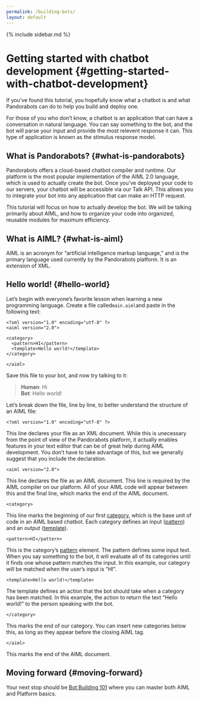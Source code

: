 ```yaml
---
permalink: /building-bots/
layout: default
---
```


{% include sidebar.md %}
<div markdown="1" class="pb-docs__content">

# Getting started with chatbot development {#getting-started-with-chatbot-development}

If you’ve found this tutorial, you hopefully know what a chatbot is and what Pandorabots can do to help you build and deploy one.

For those of you who don’t know, a chatbot is an application that can have a conversation in natural language. You can say something to the bot, and the bot will parse your input and provide the most relevent response it can. This type of application is known as the stimulus response model.

## What is Pandorabots? {#what-is-pandorabots}

Pandorabots offers a cloud-based chatbot compiler and runtime. Our platform is the most popular implementation of the AIML 2.0 language, which is used to actually create the bot. Once you’ve deployed your code to our servers, your chatbot will be accessible via our Talk API. This allows you to integrate your bot into any application that can make an HTTP request.

This tutorial will focus on how to actually develop the bot. We will be talking primarily about AIML, and how to organize your code into organized, reusable modules for maximum efficiency.

## What is AIML? {#what-is-aiml}

AIML is an acronym for “artificial intelligence markup language,” and is the primary language used currently by the Pandorabots platform. It is an extension of XML.

## Hello world! {#hello-world}

Let’s begin with everyone’s favorite lesson when learning a new programming language. Create a file called`main.aiml`and paste in the following text:

~~~
<?xml version="1.0" encoding="utf-8" ?>
<aiml version="2.0">

<category>
  <pattern>HI</pattern>
  <template>Hello world!</template>
</category>

</aiml>
~~~

Save this file to your bot, and now try talking to it:

> **Human**: Hi  
> **Bot**: Hello world!

Let’s break down the file, line by line, to better understand the structure of an AIML file:

~~~
<?xml version="1.0" encoding="utf-8" ?>
~~~

This line declares your file as an XML document. While this is unecessary from the point of view of the Pandorabots platform, it actually enables features in your text editor that can be of great help during AIML development. You don’t have to take advantage of this, but we generally suggest that you include the declaration.

~~~
<aiml version="2.0">
~~~

This line declares the file as an AIML document. This line is required by the AIML compiler on our platform. All of your AIML code will appear between this and the final line, which marks the end of the AIML document.

~~~
<category>
~~~

This line marks the beginning of our first [category](/docs/aiml-reference/#category), which is the base unit of code in an AIML based chatbot. Each category defines an input \([pattern](/docs/aiml-referemce/#pattern)\) and an output \([template](/docs/aiml-referemce/#template)\).

~~~
<pattern>HI</pattern>
~~~

This is the category’s [pattern](/docs/aiml-reference/#pattern) element. The pattern defines some input text. When you say something to the bot, it will evaluate all of its categories until it finds one whose pattern matches the input. In this example, our category will be matched when the user’s input is “HI”.

~~~
<template>Hello world!</template>
~~~

The template defines an action that the bot should take when a category has been matched. In this example, the action to return the text “Hello world!” to the person speaking with the bot.

~~~
</category>
~~~

This marks the end of our category. You can insert new categories below this, as long as they appear before the closing AIML tag.

~~~
</aiml>
~~~

This marks the end of the AIML document.

## Moving forward {#moving-forward}

Your next stop should be [Bot Building 101](/docs/building-bots/tutorial/) where you can master both AIML and Platform basics.

</div>
